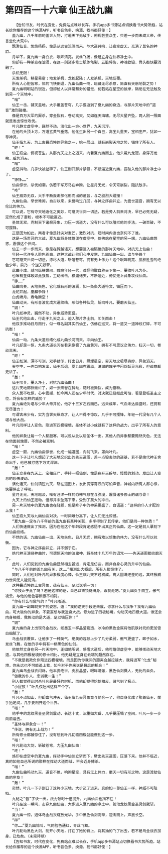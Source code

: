 # 第四百一十六章 仙王战九幽
        【告知书友，时代在变化，免费站点难以长存，手机app多书源站点切换看书大势所趋，站长给你推荐的这个换源APP，听书音色多、换源、找书都好使！】
       盖九幽，八千年前的盖世人物，打遍天下无敌手，俯视芸芸众生，只差一步而未成大帝，传言坐化大荒中。
       飘渺仙音，悠悠扬扬，像是从远古流淌而来，与大道共鸣，让夜空虚无，充满了莫名的神韵。
       月华下，夏九幽一身白衣，眼眸清亮，发丝飞扬，像是立身在仙界净土中。
       但却有一种杀意在汹涌，在这一刻诸多修士肌体龟裂，五脏将伤，神魂欲毁，骨头都快要消融了。
       杀机无限！
       天发杀机，移星易宿；地发杀机，龙蛇起陆；人发杀机，天地反覆。
       所有人心胆皆寒，惊的飞快倒退，九幽仙曲一响，暗藏无尽杀意，简直有天崩地裂之势！
       夏九幽明明站的很近，但却给人以非常飘渺的错觉，仿若站在星空的彼岸，隔绝在无法触及到另一个天地中。
       “嗡”
       仙王一击，铺天盖地，大手覆盖苍穹，几乎要迫到了夏九幽的身边，与那片天地中的“道音”激烈碰撞。
       像是百万大军的厮杀，穿金裂石，卷动高天，又如连天海啸，无尽大星齐坠，两人刚一照面就是发出惊世攻伐。
       叶凡静立虚空中，巍然不动，演化出一方小世界，九天沉浮。
       在他的头顶上方，万道玄黄气垂落，他化生出另一个自己，高坐九重天，宝相庄严，犹如一尊神灵。
       仙王临九天，为上古最恐怖的异象之一，始一展出，就有崩裂天地之势，镇住了所有人。
       “砰！”
       仙王临尘，俯视苍生，从那九天之上之迈来，向着夏九幽而去，他头戴九龙冠，身穿万龙袍，威势滔天。
       “嗡”
       虚空抖动，几乎快被扯碎了，仙王剖开那片禁锢，不断逼近夏九幽，要破入他的那片净土中了。
       “铮铮……”
       仙曲惊世，杀伐如潮，仿若千军万马在奔腾，让星月无光，令天穹崩裂，阻抗敌手。
       “咚”
       仙王威势无双，大手不断轰击那化形而出的道音，与之剧烈大碰撞！
       九幽仙曲，举世难闻，自古以来，未曾响过几回，与神之序曲并立，为震世道音，拥有无以伦比的伟力。
       可以说，它有夺天地造化之奥妙，可磨灭世间一切法，若是旁人前来对决，早已必死无疑，定然化成了齑粉，根本不可能逼近。
       圣体无双，克制天下诸般异象，力压一切道力，没有什么可以阻拦他的步法，一破百破，不可撄锋。
       正是因为如此，两者才像是针尖对麦芒，激烈对抗，短时间内谁也奈何不了谁。
       这是一场奇异的大战，夏九幽将身体烙印在虚空中，仿佛站在星空的另一端，九幽仙曲悠悠，震慑这个世间。
       仙王一步一步而来，像是在跨越诸天，想要进入被隔绝的那片天地中，对抗无上仙曲！
       年轻一代许多人脸色苍白，这种大战让他们心中发寒，九幽仙曲一出，谁与争锋？
       它可磨灭世间一切法，涤尽大道，斩落苍穹，拥有无上伟力！这个眼眸明亮、肌肤胜雪的绝色少年，实乃一个逆天妖孽。
       此曲小成，就可纵横世间，睥睨年轻一代，难怪他敢自称天下第一，要收叶凡为仆。
       也唯有圣体敢如此强势，主动出击，横渡诸天，不断迫近，倚仗无上异象攻伐仙曲。
       “铮……”
       仙曲鸣奏，天地失色，它化成有形的波澜，如一条条大道符文，镇压而下。
       龙蛇并起，凰麟争锋！
       白虎啸月，寿龟腾空！
       仙曲动天，有形音波化成大道纹络，形似各种仙灵，斩向叶凡，要磨灭仙王。
       “锵！”
       叶凡如神灵，巍然不动，异象威势更盛。
       仙王代他出击，行走于九天之上，迫入那片净土前，叩关而击！
       他双手推动日月而行，似一尊名副其实的仙王，仿佛在巡天，将一道又一道神纹打碎，不可抗衡！
       “嗡！”
       仙曲一动，九条大道纹络化成九曲长河而来，冲向仙王。
       叶凡却是一惊，九条大道长河在看来像极了九曲黄河，拥有不可思议之伟力，扫灭一切，卷动高天。
       “砰！”
       仙王如渊，深不可测，双手结印，打出日月，照耀星空，穷天地之极尽奥妙，异象滔天。
       天空中，一声巨响发出，仙王后退，夏九幽亦震动，清澈的眸子中闪烁妖异光彩，但战意却更浓了。
       “轰！”
       仙王叩关，要入净土，对抗九幽仙曲！
       这片天地都快破烂了，如一张画卷在抖动，随时被撕裂，成为齑粉。
       众人莫不吃惊，心中震撼，如今两人还在少年时代，对决就已经如此可怕，若是登临圣主之位，将会有怎样的威势？
       夏九幽绝对堪与少年大帝并论，他才十三岁左右而已，远未成年，气血未达鼎盛时，还拥有无尽潜力！
       可谓古来少有，实为当世天纵奇才，让人不得不惊叹，几乎不可撄锋，年轻一代没有几个人堪与他大战。
       叶凡同样让人变色，刚进军四极秘境，圣体不过小成就有了这样的战力，出乎了所有人的意料。
       他的异象让每一个人都胆寒，可以说从此以后圣体一出，其他人的异象都要黯然失色，无法在他面前施展，不然必被克制。
       “嗡！”
       虚空一颤，九幽仙曲惊世，化成一幅道图，向前飞来，罩向叶凡。
       这一下子让叶凡想起了大天地交织出的先天道图，差一点毁去他的道基，若不是绝代神王舍命出手，他已被打落下万丈深渊。
       “轰！”
       仙王立身在九天上，宝相庄严，手持一把仙剑，像是在开天辟地，慢慢的划动，发出让人窒息的恐怖波动。
       演化诸天，仙剑镇压九天，斩在道图上，发出贯穿霄汉的可怕声音，神城内所有人都心悸，快要停止了呼吸。
       星月无光，天地暗淡，唯有汪洋一样的恐怖气息在与弥漫，震慑诸多修士的魂与骨！
       九天上的仙王摇动，但却并未坠落下来，受到了莫大的冲击。
       另一片天地中的夏九幽也在轻颤，但是眸子中的神采更盛了，自语道：“这样的仆人才配的上我！”
       仙王临九天与九幽仙曲对决，一时间难分高下，让人们无比惊憾。
       “夏九幽一定与八千年前的盖九幽有某种关联，多半得到了其传承，他们是同一种体质！”
       人们快速做出了推测，因为在他这个年龄段肯定感悟不出真正的仙曲，这一定是前人摹刻下的仙曲纹络。
       不然的话，九幽仙曲一出，天地失色，日月无光，拥有难以想象的伟力，没有什么可以抗衡。
       因为，它与神之序曲并立，并不弱于它。
       绝代神王演绎神曲时，可谓惊天地的泣鬼神，将圣体十几万年的诅咒————先天道图都给磨灭了。
       此时，人们见到的九幽仙曲显然相去甚远，肯定是仿曲，而非自身心灵的升华的仙曲。
       “与八千年前的盖九幽有关，这……”推测出大概后，所有人都惊住了。
       同时，人们也对叶凡的异象极度心悸，仙王临九天不过初成，离大圆满还差的远，其终极威力世间无人能说清。
       这种最恐怖的上古异象，蕴有仙王，足以说明一切！
       “你技止于此了吗？若是这样的话，自己以铁锁链缚身，跟我走吧。”夏九幽负手而立，傲气凌云，与他的绝色容颜很不相符。
       “你有什么可傲气的？”叶凡嗤道。
       夏九幽一副睥睨天下的姿态，道：“我的逆天手段还未展，你拿什么与我争？我有九幽仙曲，可大破你的异象，不要妄想与我近身大战。修为进了四极秘境，勾动天地四极大道，谁还会肉身相搏，我挥动的是大道，足以镇压你！”
       “锵”
       夏九幽的身上出现乌金战衣，如墨玉一样晶莹剔透，冰冷的黑色金属将他肌肤衬托的更加雪白细腻了。
       乌金战衣覆体，让他多了一种英气，绝美的容颜上少了几分柔弱，傲气更盛了，眸子如水，发丝飞舞，在他的手中持有一柄黑色的仙剑。
       他依然立身在另一片天地中，正如他所说，感悟大道后，他可烙印虚空中，能够挥动天地大道，与其他四极秘境的修士相比，他无疑是立身在云端的超然存在。
       “不我是我欺负你刚进四极秘境，而是因为你我间的距离会越拉越大，我将进军‘化龙’秘境，你永远也不可能追上我，如今对于你来说是最后的机会！”
       夏九幽乌金战衣闪烁，他丰姿绝世，皮肤晶莹，眼眸清澈，黑色仙剑慑人，无比的自负。
       “做我的仆人，忠诚我一生！”
       别人都觉得此时杀叶凡是最好的时机，而他却觉得恰恰相反，傲气到了极点。
       “小屁孩！”叶凡仅吐出这样三个字。
       “轰！”
       叶凡不动如山，但却血气冲天，仙王临九天异象竟与他合一了，他自身化成了那尊仙王，举手抬足间，几乎要剖开这个世界。
       “嗡！”
       他手中的龙纹黑金圣灵剑震动，长达十丈，沉重如大岳，几乎要压塌了空间，叶凡一步一步向前逼去。
       “圣体与异象合一！”
       “传说，拥有无上战力！”
       所有修士都被惊住了，没有想到叶凡初临四极就能做到这一步。
       “嗡！”
       叶凡轮动大剑，斩破苍穹，力压九幽仙曲！
       “咚！”
       烙印在虚空中的夏九幽，挥动手中仙剑立斩而下，劈出先天道图，压落下来。他并不临近，真的如他自己所说的那样在挥动大道而战，不会近身搏杀。
       “嗡！”
       九幽仙曲鸣动九天，道音不绝，响彻星空，具有无上伟力，磨灭一切有形之物，这是渡劫仙曲的序章！
       “轰！”
       突然，叶凡一下子剖口了这片小天地，大步迈了进来，真的如一尊仙王一样，神威不可阻挡。
       九秘之“皆”字诀一出，战力顿时十倍提升，九幽仙曲也挡不住！
       叶凡在这一瞬间，击穿九幽仙曲，大步进入夏九幽的净土中，轮动龙纹黑金圣灵剑就斩。
       “当！”
       夏九幽一惊，通体乌金战衣绽放光华，手中黑色仙剑高举，迎击而上，声震长空。
       “砰”
       “你……”夏九幽惊叫，气的脸色通红，青丝飞舞。
       叶凡轮动黑色大剑，剖开小天地，打在了她的臀上，将其抽的飞了出去，若不是乌金战衣加身，已危矣。（未完待续）
       【告知书友，时代在变化，免费站点难以长存，手机app多书源站点切换看书大势所趋，站长给你推荐的这个换源APP，听书音色多、换源、找书都好使！】